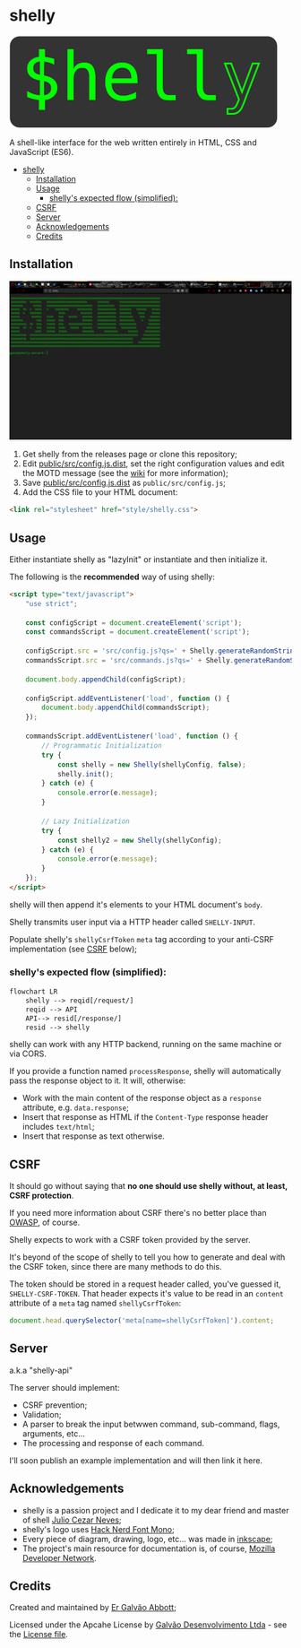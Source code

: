 # shelly

![Logo](media/logo.png)

A shell-like interface for the web written entirely in HTML, CSS and JavaScript (ES6).

- [shelly](#shelly)
  - [Installation](#installation)
  - [Usage](#usage)
    - [shelly's expected flow (simplified):](#shellys-expected-flow-simplified)
  - [CSRF](#csrf)
  - [Server](#server)
  - [Acknowledgements](#acknowledgements)
  - [Credits](#credits)

## Installation

![Logo](media/screenshot.png)

1. Get shelly from the releases page or clone this repository;
2. Edit [public/src/config.js.dist](public/src/config.js.dist), set the right configuration values and edit the MOTD message (see the [wiki](https://github.com/galvao-eti/shelly/wiki) for more information);
3. Save [public/src/config.js.dist](public/src/config.js.dist) as `public/src/config.js`;
5. Add the CSS file to your HTML document:

```html
<link rel="stylesheet" href="style/shelly.css">
``` 

## Usage

Either instantiate shelly as "lazyInit" or instantiate and then initialize it.

The following is the **recommended** way of using shelly:

```html
<script type="text/javascript">
    "use strict";

    const configScript = document.createElement('script');
    const commandsScript = document.createElement('script');

    configScript.src = 'src/config.js?qs=' + Shelly.generateRandomString();
    commandsScript.src = 'src/commands.js?qs=' + Shelly.generateRandomString();

    document.body.appendChild(configScript);

    configScript.addEventListener('load', function () {
        document.body.appendChild(commandsScript);
    });

    commandsScript.addEventListener('load', function () {
        // Programmatic Initialization
        try {
            const shelly = new Shelly(shellyConfig, false);
            shelly.init();
        } catch (e) {
            console.error(e.message);
        }

        // Lazy Initialization
        try {
            const shelly2 = new Shelly(shellyConfig);
        } catch (e) {
            console.error(e.message);
        }
    });
</script>
```

shelly will then append it's elements to your HTML document's `body`.

Shelly transmits user input via a HTTP header called `SHELLY-INPUT`.

Populate shelly's `shellyCsrfToken` `meta` tag according to your anti-CSRF implementation (see [CSRF](#csrf) below);

### shelly's expected flow (simplified):

```mermaid
flowchart LR
    shelly --> reqid[/request/]
    reqid --> API
    API--> resid[/response/]
    resid --> shelly
```

shelly can work with any HTTP backend, running on the same machine or via CORS. 

If you provide a function named `processResponse`, shelly will automatically pass the response object to it. It will, otherwise:

* Work with the main content of the response object as a `response` attribute, e.g. `data.response`;
* Insert that response as HTML if the `Content-Type` response header includes `text/html`;
* Insert that response as text otherwise.

## CSRF

It should go without saying that **no one should use shelly without, at least, CSRF protection**.

If you need more information about CSRF there's no better place than [OWASP](https://owasp.org/www-community/attacks/csrf), of course.

Shelly expects to work with a CSRF token provided by the server. 

It's beyond of the scope of shelly to tell you how to generate and deal with the CSRF token, since there are many methods to do this.

The token should be stored in a request header called, you've guessed it, `SHELLY-CSRF-TOKEN`. That header expects it's value to be read in an `content` attribute of a `meta` tag named `shellyCsrfToken`:

```javascript
document.head.querySelector('meta[name=shellyCsrfToken]').content;
```

## Server

a.k.a "shelly-api"

The server should implement:

* CSRF prevention;
* Validation;
* A parser to break the input betwwen command, sub-command, flags, arguments, etc...
* The processing and response of each command.

I'll soon publish an example implementation and will then link it here.

## Acknowledgements

* shelly is a passion project and I dedicate it to my dear friend and master of shell [Julio Cezar Neves](https://pt.wikipedia.org/wiki/Julio_Cezar_Neves);
* shelly's logo uses [Hack Nerd Font Mono](https://github.com/ryanoasis/nerd-fonts);
* Every piece of diagram, drawing, logo, etc... was made in [inkscape](https://inkscape.org/);
* The project's main resource for documentation is, of course, [Mozilla Developer Network](https://developer.mozilla.org/en-US/).

## Credits

Created and maintained by [Er Galvão Abbott](https://github.com/galvao);
 
Licensed under the Apcahe License by [Galvão Desenvolvimento Ltda](https://galvao.eti.br/) - see the [License file](/LICENSE).